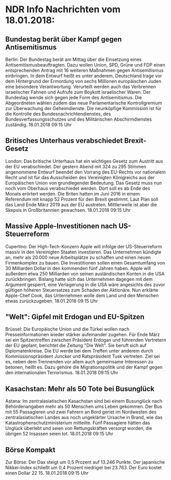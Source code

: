 # NDR Info Nachrichten vom 18.01.2018:


## Bundestag berät über Kampf gegen  Antisemitismus
Berlin: Der Bundestag berät am Mittag über die Einsetzung eines Antisemitismusbeauftragten. Dazu wollen Union, SPD, Grüne und FDP einen entsprechenden Antrag mit 16 weiteren Maßnahmen gegen Antisemitismus einbringen. In dem Entwurf heißt es unter anderem, Deutschland trage vor dem Hintergrund der Ermordung von sechs Millionen europäischen Juden eine besondere Verantwortung. Verurteilt werden auch das Verbrennen israelischer Fahnen und Aufrufe zum Boykott israelischer Waren. Der Bundestag wende sich gegen jede Form des Antisemitismus. Die Abgeordneten wählen zudem das neue Parlamentarische Kontrollgremium zur Überwachung der Geheimdienste. Die neunköpfige Kommission ist für die Kontrolle des Bundesnachrichtendienstes, des Bundesverfassungsschutzes und des Militärischen Abschirmdienstes zuständig. 18.01.2018 09:15 Uhr 

## Britisches Unterhaus verabschiedet Brexit-Gesetz
London: Das britische Unterhaus hat ein wichtiges Gesetz zum Austritt aus der EU verabschiedet. Der gestern Abend mit 324 zu 295 Stimmen angenommene Entwurf beendet den Vorrang des EU-Rechts vor nationalem Recht und ist für das Ausscheiden des Vereinigten Königreichs aus der Europäischen Union von grundlegender Bedeutung. Das Gesetz muss nun noch vom Oberhaus verabschiedet werden. Dort soll es ab Ende des Monats erörtert werden. Die Briten hatten im Juni 2016 in einem Referendum mit knapp 52 Prozent für den Brexit gestimmt. Laut Plan soll das Land Ende März 2019 aus der EU austreten. Mittlerweile ist aber die Skepsis in Großbritannien gewachsen. 18.01.2018 09:15 Uhr 

## Massive Apple-Investitionen nach US-Steuerreform
Cupertino: Der High-Tech-Konzern Apple will infolge der US-Steuerreform massiv in den Vereinigten Staaten investieren. Das Unternehmen kündigte an, mehr als 20.000 neue Arbeitsplätze zu schaffen und einen neuen Firmenkomplex zu bauen. Die Investitionen sollen einen Gesamtumfang von 30 Milliarden Dollar in den kommenden fünf Jahren haben. Apple will außerdem etwa 250 Milliarden von seinen ausländischen Konten in die USA zurückbringen. Bislang hatte sich das Unternehmen dagegen mit dem Argument gesperrt, eine Verlagerung in die USA wäre angesichts des zuvor gültigen höheren Steuersatzes zum Schaden der Aktionäre. Nun erklärte Apple-Chef Cook, das Unternehmen wolle dem Land und den Menschen etwas zurückzugeben. 18.01.2018 09:15 Uhr 

## "Welt": Gipfel mit Erdogan und EU-Spitzen
Brüssel: 	Die Europäische Union und die Türkei wollen nach Presseinformationen wieder stärker aufeinander zugehen. Für Ende März sei ein Spitzentreffen zwischen Präsident Erdogan und führenden Vertretern der EU geplant, berichtet die Zeitung "Die Welt". Sie beruft sich auf Diplomatenkreise. Die EU werde bei dem Treffen unter anderem durch Kommissionspräsident Juncker und Ratspräsident Tusk vertreten. Ziel sei es, neben dem Trennenden vor allem auch gemeinsame Interessen zu betonen, heißt es. Dazu gehöre die Migrationspolitik und der Kampf gegen den internationalen Terrorismus. 18.01.2018 09:15 Uhr 

## Kasachstan: Mehr als 50 Tote bei Busunglück
Astana: Im zentralasiatischen Kasachstan sind bei einem Busunglück nach Behördenangaben mehr als 50 Menschen ums Leben gekommen. Der Bus mit 55 Passagieren und zwei Fahrern an Bord geriet im Nordwesten des zentralasiatischen Landes aus noch ungeklärter Ursache in Brand, wie das Katastrophenschutzministerium mitteilte. Fünf Passagiere hätten das Unglück überlebt und seien von Rettungskräften versorgt worden, die übrigen 52 Insassen seien tot. 18.01.2018 09:15 Uhr 

## Börse Kompakt
Zur Börse: Der Dax steigt um 0,5 Prozent auf 13.246 Punkte. Der japanische Nikkei-Index schließt um 0,4 Prozent niedriger bei 23.763. Der Euro kostet einen Dollar 22 15. 18.01.2018 09:15 Uhr 
